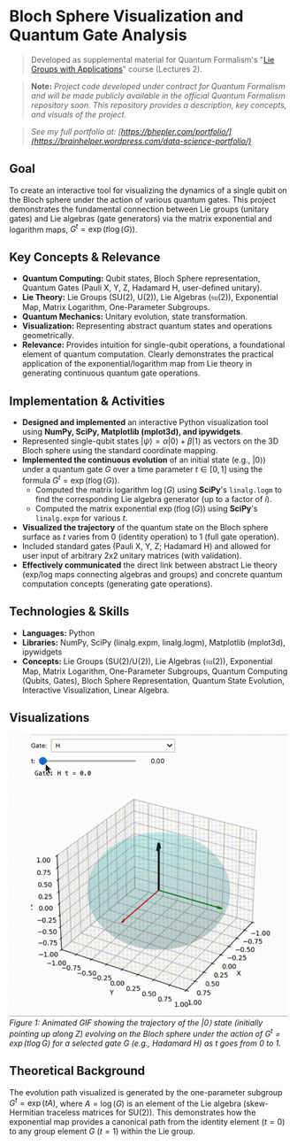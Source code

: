 # Bloch Sphere Visualization and Quantum Gate Analysis

> Developed as supplemental material for Quantum Formalism's "[Lie Groups with Applications](https://quantumformalism.academy/lie-groups-with-applications)" course (Lectures 2).

> **Note:** *Project code developed under contract for Quantum Formalism and will be made publicly available in the official Quantum Formalism repository soon. This repository provides a description, key concepts, and visuals of the project.*

> *See my full portfolio at: [https://bhepler.com/portfolio/](https://brainhelper.wordpress.com/data-science-portfolio/)*

## Goal

To create an interactive tool for visualizing the dynamics of a single qubit on the Bloch sphere under the action of various quantum gates. This project demonstrates the fundamental connection between Lie groups (unitary gates) and Lie algebras (gate generators) via the matrix exponential and logarithm maps, $G^t = \exp(t \log(G))$.

## Key Concepts & Relevance

*   **Quantum Computing:** Qubit states, Bloch Sphere representation, Quantum Gates (Pauli X, Y, Z, Hadamard H, user-defined unitary).
*   **Lie Theory:** Lie Groups (SU(2), U(2)), Lie Algebras ($\mathfrak{su}(2)$), Exponential Map, Matrix Logarithm, One-Parameter Subgroups.
*   **Quantum Mechanics:** Unitary evolution, state transformation.
*   **Visualization:** Representing abstract quantum states and operations geometrically.
*   **Relevance:** Provides intuition for single-qubit operations, a foundational element of quantum computation. Clearly demonstrates the practical application of the exponential/logarithm map from Lie theory in generating continuous quantum gate operations.

## Implementation & Activities

*   **Designed and implemented** an interactive Python visualization tool using **NumPy, SciPy, Matplotlib (mplot3d), and ipywidgets**.
*   Represented single-qubit states $|\psi\rangle = \alpha|0\rangle + \beta|1\rangle$ as vectors on the 3D Bloch sphere using the standard coordinate mapping.
*   **Implemented the continuous evolution** of an initial state (e.g., $|0\rangle$) under a quantum gate $G$ over a time parameter $t \in [0, 1]$ using the formula $G^t = \exp(t \log(G))$.
    *   Computed the matrix logarithm $\log(G)$ using **SciPy**'s `linalg.logm` to find the corresponding Lie algebra generator (up to a factor of $i$).
    *   Computed the matrix exponential $\exp(t \log(G))$ using **SciPy**'s `linalg.expm` for various $t$.
*   **Visualized the trajectory** of the quantum state on the Bloch sphere surface as $t$ varies from 0 (identity operation) to 1 (full gate operation).
*   Included standard gates (Pauli X, Y, Z; Hadamard H) and allowed for user input of arbitrary 2x2 unitary matrices (with validation).
*   **Effectively communicated** the direct link between abstract Lie theory (exp/log maps connecting algebras and groups) and concrete quantum computation concepts (generating gate operations).

## Technologies & Skills

*   **Languages:** Python
*   **Libraries:** NumPy, SciPy (linalg.expm, linalg.logm), Matplotlib (mplot3d), ipywidgets
*   **Concepts:** Lie Groups (SU(2)/U(2)), Lie Algebras ($\mathfrak{su}(2)$), Exponential Map, Matrix Logarithm, One-Parameter Subgroups, Quantum Computing (Qubits, Gates), Bloch Sphere Representation, Quantum State Evolution, Interactive Visualization, Linear Algebra.

## Visualizations

![Bloch Sphere Trajectory GIF](bloch_evolution.gif)
*Figure 1: Animated GIF showing the trajectory of the |0⟩ state (initially pointing up along Z) evolving on the Bloch sphere under the action of $G^t = \exp(t \log G)$ for a selected gate G (e.g., Hadamard H) as t goes from 0 to 1.*


## Theoretical Background

The evolution path visualized is generated by the one-parameter subgroup $G^t = \exp(tA)$, where $A = \log(G)$ is an element of the Lie algebra (skew-Hermitian traceless matrices for SU(2)). This demonstrates how the exponential map provides a canonical path from the identity element ($t=0$) to any group element $G$ ($t=1$) within the Lie group.
